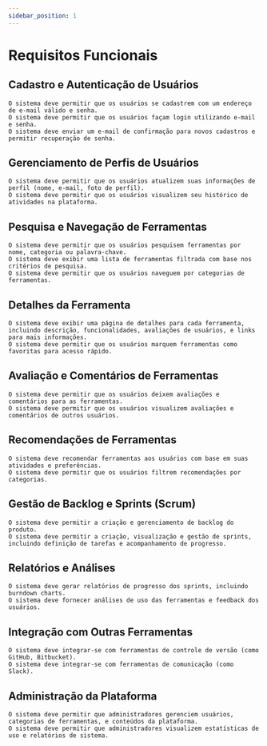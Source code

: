 ```yaml
---
sidebar_position: 1
---
```


# Requisitos Funcionais

## Cadastro e Autenticação de Usuários

    O sistema deve permitir que os usuários se cadastrem com um endereço de e-mail válido e senha.
    O sistema deve permitir que os usuários façam login utilizando e-mail e senha.
    O sistema deve enviar um e-mail de confirmação para novos cadastros e permitir recuperação de senha.

## Gerenciamento de Perfis de Usuários

    O sistema deve permitir que os usuários atualizem suas informações de perfil (nome, e-mail, foto de perfil).
    O sistema deve permitir que os usuários visualizem seu histórico de atividades na plataforma.

## Pesquisa e Navegação de Ferramentas

    O sistema deve permitir que os usuários pesquisem ferramentas por nome, categoria ou palavra-chave.
    O sistema deve exibir uma lista de ferramentas filtrada com base nos critérios de pesquisa.
    O sistema deve permitir que os usuários naveguem por categorias de ferramentas.

## Detalhes da Ferramenta

    O sistema deve exibir uma página de detalhes para cada ferramenta, incluindo descrição, funcionalidades, avaliações de usuários, e links para mais informações.
    O sistema deve permitir que os usuários marquem ferramentas como favoritas para acesso rápido.

## Avaliação e Comentários de Ferramentas

    O sistema deve permitir que os usuários deixem avaliações e comentários para as ferramentas.
    O sistema deve permitir que os usuários visualizem avaliações e comentários de outros usuários.

## Recomendações de Ferramentas

    O sistema deve recomendar ferramentas aos usuários com base em suas atividades e preferências.
    O sistema deve permitir que os usuários filtrem recomendações por categorias.

## Gestão de Backlog e Sprints (Scrum)

    O sistema deve permitir a criação e gerenciamento de backlog do produto.
    O sistema deve permitir a criação, visualização e gestão de sprints, incluindo definição de tarefas e acompanhamento de progresso.

## Relatórios e Análises

    O sistema deve gerar relatórios de progresso dos sprints, incluindo burndown charts.
    O sistema deve fornecer análises de uso das ferramentas e feedback dos usuários.

## Integração com Outras Ferramentas

    O sistema deve integrar-se com ferramentas de controle de versão (como GitHub, Bitbucket).
    O sistema deve integrar-se com ferramentas de comunicação (como Slack).

## Administração da Plataforma

    O sistema deve permitir que administradores gerenciem usuários, categorias de ferramentas, e conteúdos da plataforma.
    O sistema deve permitir que administradores visualizem estatísticas de uso e relatórios de sistema.